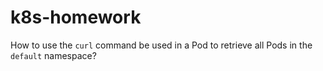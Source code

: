 # k8s-homework
How to use the `curl` command be used in a Pod to retrieve all Pods in the `default` namespace?

